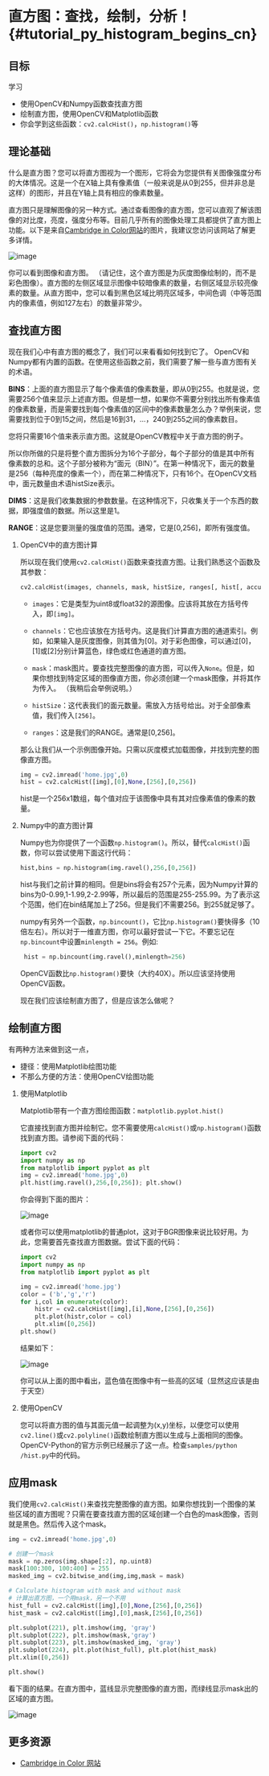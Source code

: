 # 直方图：查找，绘制，分析！{#tutorial_py_histogram_begins_cn}

## 目标

学习

- 使用OpenCV和Numpy函数查找直方图
- 绘制直方图，使用OpenCV和Matplotlib函数
- 你会学到这些函数：`cv2.calcHist()`，`np.histogram()`等

## 理论基础

什么是直方图？您可以将直方图视为一个图形，它将会为您提供有关图像强度分布的大体情况。这是一个在X轴上具有像素值（一般来说是从0到255，但并非总是这样）的图形，并且在Y轴上具有相应的像素数量。

直方图只是理解图像的另一种方式。通过查看图像的直方图，您可以直观了解该图像的对比度，亮度，强度分布等。目前几乎所有的图像处理工具都提供了直方图上功能。以下是来自[Cambridge in Color网站](http://www.cambridgeincolour.com/tutorials/histograms1.htm)的图片，我建议您访问该网站了解更多详情。

![image](images/histogram_sample.jpg)

你可以看到图像和直方图。 （请记住，这个直方图是为灰度图像绘制的，而不是彩色图像）。直方图的左侧区域显示图像中较暗像素的数量，右侧区域显示较亮像素的数量。从直方图中，您可以看到黑色区域比明亮区域多，中间色调（中等范围内的像素值，例如127左右）的数量非常少。

## 查找直方图

现在我们心中有直方图的概念了，我们可以来看看如何找到它了。 OpenCV和Numpy都有内置的函数。在使用这些函数之前，我们需要了解一些与直方图有关的术语。

**BINS**：上面的直方图显示了每个像素值的像素数量，即从0到255。也就是说，您需要256个值来显示上述直方图。但是想一想，如果你不需要分别找出所有像素值的像素数量，而是需要找到每个像素值的区间中的像素数量怎么办？举例来说，您需要找到位于0到15之间，然后是16到31，...，240到255之间的像素数目。

您将只需要16个值来表示直方图。这就是OpenCV教程中关于直方图的例子。

所以你所做的只是将整个直方图拆分为16个子部分，每个子部分的值是其中所有像素数的总和。这个子部分被称为“面元（BIN）”。在第一种情况下，面元的数量是256（每种亮度的像素一个），而在第二种情况下，只有16个。在OpenCV文档中，面元数量由术语histSize表示。

**DIMS**：这是我们收集数据的参数数量。在这种情况下，只收集关于一个东西的数据，即强度值的数据。所以这里是1。

**RANGE**：这是您要测量的强度值的范围。通常，它是[0,256]，即所有强度值。

1. OpenCV中的直方图计算

   所以现在我们使用`cv2.calcHist()`函数来查找直方图。让我们熟悉这个函数及其参数：

   ```python
   cv2.calcHist(images, channels, mask, histSize, ranges[, hist[, accumulate]])
   ```
   - `images`：它是类型为uint8或float32的源图像。应该将其放在方括号传入，即`[img]`。

    - `channels`：它也应该放在方括号内。这是我们计算直方图的通道索引。例如，如果输入是灰度图像，则其值为[0]。对于彩色图像，可以通过[0]，[1]或[2]分别计算蓝色，绿色或红色通道的直方图。

   - `mask`：mask图片。要查找完整图像的直方图，可以传入`None`。但是，如果你想找到特定区域的图像直方图，你必须创建一个mask图像，并将其作为传入。 （我稍后会举例说明。）

   - `histSize`：这代表我们的面元数量。需放入方括号给出。对于全部像素值，我们传入`[256]`。

   - `ranges`：这是我们的RANGE。通常是[0,256]。

   那么让我们从一个示例图像开始。只需以灰度模式加载图像，并找到完整的图像直方图。

   ```python
   img = cv2.imread('home.jpg',0)
   hist = cv2.calcHist([img],[0],None,[256],[0,256])
   ```

   hist是一个256x1数组，每个值对应于该图像中具有其对应像素值的像素的数量。

2. Numpy中的直方图计算

   Numpy也为你提供了一个函数`np.histogram()`。所以，替代`calcHist()`函数，你可以尝试使用下面这行代码：

   ```python
   hist,bins = np.histogram(img.ravel(),256,[0,256])
   ```

   hist与我们之前计算的相同。但是bins将会有257个元素，因为Numpy计算的bins为0-0.99,1-1.99,2-2.99等，所以最后的范围是255-255.99。为了表示这个范围，他们在bin结尾加上了256。但是我们不需要256。到255就足够了。

   numpy有另外一个函数，`np.bincount()`，它比`np.histogram()`要快得多（10倍左右）。所以对于一维直方图，你可以最好尝试一下它。不要忘记在`np.bincount`中设置`minlength = 256`。例如:

   ```python
    hist = np.bincount(img.ravel(),minlength=256)
   ```

   OpenCV函数比`np.histogram()`要快（大约40X）。所以应该坚持使用OpenCV函数。

   现在我们应该绘制直方图了，但是应该怎么做呢？

## 绘制直方图

有两种方法来做到这一点，

- 捷径：使用Matplotlib绘图功能
- 不那么方便的方法：使用OpenCV绘图功能

1. 使用Matplotlib

   Matplotlib带有一个直方图绘图函数：`matplotlib.pyplot.hist()`

   它直接找到直方图并绘制它。您不需要使用`calcHist()`或`np.histogram()`函数找到直方图。请参阅下面的代码：

   ```python
   import cv2
   import numpy as np
   from matplotlib import pyplot as plt
   img = cv2.imread('home.jpg',0)
   plt.hist(img.ravel(),256,[0,256]); plt.show()
   ```

   你会得到下面的图片：

   ![image](images/histogram_matplotlib.jpg)

   或者你可以使用matplotlib的普通plot，这对于BGR图像来说比较好用。为此，您需要首先查找直方图数据。尝试下面的代码：

   ```python
   import cv2
   import numpy as np
   from matplotlib import pyplot as plt

   img = cv2.imread('home.jpg')
   color = ('b','g','r')
   for i,col in enumerate(color):
       histr = cv2.calcHist([img],[i],None,[256],[0,256])
       plt.plot(histr,color = col)
       plt.xlim([0,256])
   plt.show()
   ```

   结果如下：

   ![image](images/histogram_rgb_plot.jpg)

   你可以从上面的图中看出，蓝色值在图像中有一些高的区域（显然这应该是由于天空）

2. 使用OpenCV

   您可以将直方图的值与其面元值一起调整为(x,y)坐标，以便您可以使用`cv2.line()`或`cv2.polyline()`函数绘制直方图以生成与上面相同的图像。 OpenCV-Python的官方示例已经展示了这一点。检查`samples/python /hist.py`中的代码。

## 应用mask

我们使用`cv2.calcHist()`来查找完整图像的直方图。如果你想找到一个图像的某些区域的直方图呢？只需在要查找直方图的区域创建一个白色的mask图像，否则就是黑色。然后传入这个mask。

```python
img = cv2.imread('home.jpg',0)

# 创建一个mask
mask = np.zeros(img.shape[:2], np.uint8)
mask[100:300, 100:400] = 255
masked_img = cv2.bitwise_and(img,img,mask = mask)

# Calculate histogram with mask and without mask
# 计算出直方图，一个用mask，另一个不用
hist_full = cv2.calcHist([img],[0],None,[256],[0,256])
hist_mask = cv2.calcHist([img],[0],mask,[256],[0,256])

plt.subplot(221), plt.imshow(img, 'gray')
plt.subplot(222), plt.imshow(mask,'gray')
plt.subplot(223), plt.imshow(masked_img, 'gray')
plt.subplot(224), plt.plot(hist_full), plt.plot(hist_mask)
plt.xlim([0,256])

plt.show()
```

看下面的结果。在直方图中，蓝线显示完整图像的直方图，而绿线显示mask出的区域的直方图。

![image](images/histogram_masking.jpg)

## 更多资源

- [Cambridge in Color 网站](http://www.cambridgeincolour.com/tutorials/histograms1.htm)

